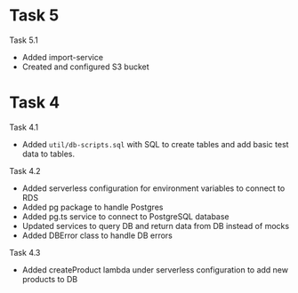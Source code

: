 # Task 5

Task 5.1
- Added import-service
- Created and configured S3 bucket

# Task 4

Task 4.1 
- Added `util/db-scripts.sql` with SQL to create tables and add basic test data to tables.

Task 4.2
- Added serverless configuration for environment variables to connect to RDS
- Added pg package to handle Postgres
- Added pg.ts service to connect to PostgreSQL database
- Updated services to query DB and return data from DB instead of mocks
- Added DBError class to handle DB errors

Task 4.3
- Added createProduct lambda under serverless configuration to add new products to DB
